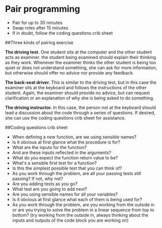 # Pair programming 

+ Pair for up to 30 minutes 
+ Swap roles after 15 minutes 
+ If in doubt, follow the coding questions crib sheet  

##Three kinds of pairing exercise 

**The driving test.** One student sits at the computer and the other student acts as examiner. the student being examined should explain their thinking as they work. Whenever the examiner thinks the other student is being too quiet or does not understand something, she can ask for more information, but otherwise should offer no advice nor provide any feedback.  

**The back-seat driver.** This is similar to the driving test, but in this case the examiner sits at the keyboard and follows the instructions of the other student. Again, the examiner should provide no advice, but can request clarification or an explanation of why she is being asked to do something.  

**The driving instructor.** In this case, the person not at the keyboard should lead a discussion about the code through a series of questions. If desired, she can use the coding questions crib sheet for assistance.  

##Coding questions crib sheet  

+ When defining a new function, are we using sensible names? 
+ Is it obvious at first glance what the procedure is for?  
+ What are the inputs for the function? 
+ And are these inputs reflected in the arguments?  
+ What do you expect the function return value to be?
+ What's a sensible first test for a function? 
+ Is this the simplest possible test that you can think of?  
+ As you work through the problem, are all your passing tests still passing? If not, why not?  
+ Are you adding tests as you go? 
+ What test are you going to add next?  
+ Are you using sensible names for all your variables? 
+ Is it obvious at first glance what each of them is being used for?  
+ As you work through the problem, are you working from the outside in or are you trying to solve the problem in a linear sequence from top to bottom? (try working from the outside in, always thinking about the inputs and outputs of the code block you are working on)

